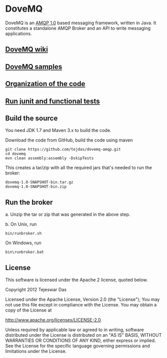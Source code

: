 DoveMQ
======

DoveMQ is an [AMQP 1.0](http://www.amqp.org) based messaging framework, written in Java.
It constitutes a standalone AMQP Broker and an API to write messaging applications.

[DoveMQ wiki](https://github.com/tejdas/dovemq-amqp/wiki/DoveMQ)
-------------

[DoveMQ samples](https://github.com/tejdas/dovemq-amqp/wiki/DoveMQ-Samples)
---------------

[Organization of the code](https://github.com/tejdas/dovemq-amqp/blob/master/code_org.md)
--------------------------

[Run junit and functional tests](https://github.com/tejdas/dovemq-amqp/wiki/DoveMQ-tests)
--------------------------------
Build the source
----------------

You need JDK 1.7 and Maven 3.x to build the code.

Download the code from GitHub, build the code using maven

    git clone https://github.com/tejdas/dovemq-amqp.git
    cd dovemq
    mvn clean assembly:assembly -DskipTests

This creates a tar/zip with all the required jars that's needed to run the broker:

    dovemq-1.0-SNAPSHOT-bin.tar.gz
    dovemq-1.0-SNAPSHOT-bin.zip

Run the broker
--------------

a. Unzip the tar or zip that was generated in the above step.

b. On Unix, run

    bin/runbroker.sh

  On Windows, run
  
    bin\runbroker.bat

License
-------

This software is licensed under the Apache 2 license, quoted below.

Copyright 2012 Tejeswar Das

Licensed under the Apache License, Version 2.0 (the "License");
You may not use this file except in compliance with the License.
You may obtain a copy of the License at

http://www.apache.org/licenses/LICENSE-2.0

Unless required by applicable law or agreed to in writing, software
distributed under the License is distributed on an "AS IS" BASIS,
WITHOUT WARRANTIES OR CONDITIONS OF ANY KIND, either express or implied.
See the License for the specific language governing permissions and
limitations under the License.
